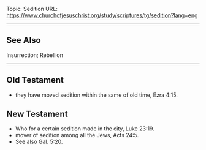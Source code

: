 Topic: Sedition
URL: https://www.churchofjesuschrist.org/study/scriptures/tg/sedition?lang=eng

---

## See Also

Insurrection; Rebellion

---

## Old Testament

- they have moved sedition within the same of old time, Ezra 4:15.

## New Testament

- Who for a certain sedition made in the city, Luke 23:19.
- mover of sedition among all the Jews, Acts 24:5.
- See also Gal. 5:20.

